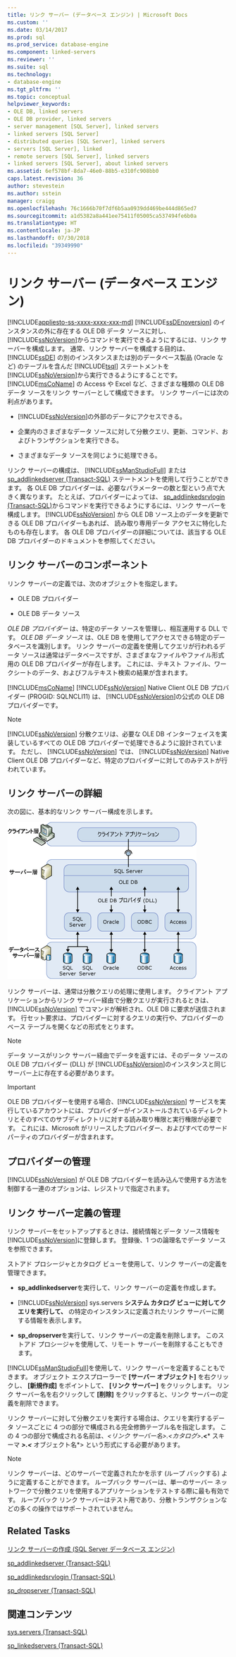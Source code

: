 ```yaml
---
title: リンク サーバー (データベース エンジン) | Microsoft Docs
ms.custom: ''
ms.date: 03/14/2017
ms.prod: sql
ms.prod_service: database-engine
ms.component: linked-servers
ms.reviewer: ''
ms.suite: sql
ms.technology:
- database-engine
ms.tgt_pltfrm: ''
ms.topic: conceptual
helpviewer_keywords:
- OLE DB, linked servers
- OLE DB provider, linked servers
- server management [SQL Server], linked servers
- linked servers [SQL Server]
- distributed queries [SQL Server], linked servers
- servers [SQL Server], linked
- remote servers [SQL Server], linked servers
- linked servers [SQL Server], about linked servers
ms.assetid: 6ef578bf-8da7-46e0-88b5-e310fc908bb0
caps.latest.revision: 36
author: stevestein
ms.author: sstein
manager: craigg
ms.openlocfilehash: 76c1666b70f7df6b5aa0939dd469be444d865ed7
ms.sourcegitcommit: a1d5382a8a441ee75411f05005ca537494fe6b0a
ms.translationtype: HT
ms.contentlocale: ja-JP
ms.lasthandoff: 07/30/2018
ms.locfileid: "39349990"
---
```

# <a name="linked-servers-database-engine"></a>リンク サーバー (データベース エンジン)
[!INCLUDE[appliesto-ss-xxxx-xxxx-xxx-md](../../includes/appliesto-ss-xxxx-xxxx-xxx-md.md)]
  [!INCLUDE[ssDEnoversion](../../includes/ssdenoversion-md.md)] のインスタンスの外に存在する OLE DB データ ソースに対し、 [!INCLUDE[ssNoVersion](../../includes/ssnoversion-md.md)]からコマンドを実行できるようにするには、リンク サーバーを構成します。 通常、リンク サーバーを構成する目的は、 [!INCLUDE[ssDE](../../includes/ssde-md.md)] の別のインスタンスまたは別のデータベース製品 (Oracle など) のテーブルを含んだ [!INCLUDE[tsql](../../includes/tsql-md.md)] ステートメントを [!INCLUDE[ssNoVersion](../../includes/ssnoversion-md.md)]から実行できるようにすることです。 [!INCLUDE[msCoName](../../includes/msconame-md.md)] の Access や Excel など、さまざまな種類の OLE DB データ ソースをリンク サーバーとして構成できます。 リンク サーバーには次の利点があります。  
  
-   [!INCLUDE[ssNoVersion](../../includes/ssnoversion-md.md)]の外部のデータにアクセスできる。  
  
-   企業内のさまざまなデータ ソースに対して分散クエリ、更新、コマンド、およびトランザクションを実行できる。  
  
-   さまざまなデータ ソースを同じように処理できる。  
  
リンク サーバーの構成は、 [!INCLUDE[ssManStudioFull](../../includes/ssmanstudiofull-md.md)] または [sp_addlinkedserver &#40;Transact-SQL&#41;](../../relational-databases/system-stored-procedures/sp-addlinkedserver-transact-sql.md) ステートメントを使用して行うことができます。 各 OLE DB プロバイダーは、必要なパラメーターの数と型という点で大きく異なります。 たとえば、プロバイダーによっては、 [sp_addlinkedsrvlogin &#40;Transact-SQL&#41;](../../relational-databases/system-stored-procedures/sp-addlinkedsrvlogin-transact-sql.md)からコマンドを実行できるようにするには、リンク サーバーを構成します。 [!INCLUDE[ssNoVersion](../../includes/ssnoversion-md.md)] から OLE DB ソース上のデータを更新できる OLE DB プロバイダーもあれば、 読み取り専用データ アクセスに特化したものも存在します。 各 OLE DB プロバイダーの詳細については、該当する OLE DB プロバイダーのドキュメントを参照してください。  
  
## <a name="linked-server-components"></a>リンク サーバーのコンポーネント  
 リンク サーバーの定義では、次のオブジェクトを指定します。  
  
-   OLE DB プロバイダー  
  
-   OLE DB データ ソース  
  
*OLE DB プロバイダー* は、特定のデータ ソースを管理し、相互運用する DLL です。 *OLE DB データ ソース* は、OLE DB を使用してアクセスできる特定のデータベースを識別します。 リンク サーバーの定義を使用してクエリが行われるデータ ソースは通常はデータベースですが、さまざまなファイルやファイル形式用の OLE DB プロバイダーが存在します。 これには、テキスト ファイル、ワークシートのデータ、およびフルテキスト検索の結果が含まれます。  
  
[!INCLUDE[msCoName](../../includes/msconame-md.md)] [!INCLUDE[ssNoVersion](../../includes/ssnoversion-md.md)] Native Client OLE DB プロバイダー (PROGID: SQLNCLI11) は、 [!INCLUDE[ssNoVersion](../../includes/ssnoversion-md.md)]の公式の OLE DB プロバイダーです。  
  
> [!NOTE]  
> [!INCLUDE[ssNoVersion](../../includes/ssnoversion-md.md)] 分散クエリは、必要な OLE DB インターフェイスを実装しているすべての OLE DB プロバイダーで処理できるように設計されています。 ただし、 [!INCLUDE[ssNoVersion](../../includes/ssnoversion-md.md)] では、 [!INCLUDE[ssNoVersion](../../includes/ssnoversion-md.md)] Native Client OLE DB プロバイダーなど、特定のプロバイダーに対してのみテストが行われています。  
  
## <a name="linked-server-details"></a>リンク サーバーの詳細  
 次の図に、基本的なリンク サーバー構成を示します。  
  
 ![クライアント層、サーバー層、およびデータベース サーバー層](../../relational-databases/linked-servers/media/lsvr.gif "クライアント層、サーバー層、およびデータベース サーバー層")  
  
リンク サーバーは、通常は分散クエリの処理に使用します。 クライアント アプリケーションからリンク サーバー経由で分散クエリが実行されるときは、 [!INCLUDE[ssNoVersion](../../includes/ssnoversion-md.md)] でコマンドが解析され、OLE DB に要求が送信されます。 行セット要求は、プロバイダーに対するクエリの実行や、プロバイダーのベース テーブルを開くなどの形式をとります。  
  
> [!NOTE]
> データ ソースがリンク サーバー経由でデータを返すには、そのデータ ソースの OLE DB プロバイダー (DLL) が [!INCLUDE[ssNoVersion](../../includes/ssnoversion-md.md)]のインスタンスと同じサーバー上に存在する必要があります。  
  
> [!IMPORTANT] 
> OLE DB プロバイダーを使用する場合、[!INCLUDE[ssNoVersion](../../includes/ssnoversion-md.md)] サービスを実行しているアカウントには、プロバイダーがインストールされているディレクトリとそのすべてのサブディレクトリに対する読み取り権限と実行権限が必要です。 これには、Microsoft がリリースしたプロバイダー、およびすべてのサードパーティのプロバイダーが含まれます。 
  
## <a name="managing-providers"></a>プロバイダーの管理  
[!INCLUDE[ssNoVersion](../../includes/ssnoversion-md.md)] が OLE DB プロバイダーを読み込んで使用する方法を制御する一連のオプションは、レジストリで指定されます。  
  
## <a name="managing-linked-server-definitions"></a>リンク サーバー定義の管理  
リンク サーバーをセットアップするときは、接続情報とデータ ソース情報を [!INCLUDE[ssNoVersion](../../includes/ssnoversion-md.md)]に登録します。 登録後、1 つの論理名でデータ ソースを参照できます。  
  
ストアド プロシージャとカタログ ビューを使用して、リンク サーバーの定義を管理できます。  
  
-   **sp_addlinkedserver**を実行して、リンク サーバーの定義を作成します。  
  
-   [!INCLUDE[ssNoVersion](../../includes/ssnoversion-md.md)] sys.servers **システム カタログ ビューに対してクエリを実行して、** の特定のインスタンスに定義されたリンク サーバーに関する情報を表示します。  
  
-   **sp_dropserver**を実行して、リンク サーバーの定義を削除します。 このストアド プロシージャを使用して、リモート サーバーを削除することもできます。  
  
[!INCLUDE[ssManStudioFull](../../includes/ssmanstudiofull-md.md)]を使用して、リンク サーバーを定義することもできます。 オブジェクト エクスプローラーで **[サーバー オブジェクト]** を右クリックし、 **[新規作成]** をポイントして、 **[リンク サーバー]** をクリックします。 リンク サーバー名を右クリックして **[削除]** をクリックすると、リンク サーバーの定義を削除できます。  
  
 リンク サーバーに対して分散クエリを実行する場合は、クエリを実行するデータ ソースごとに 4 つの部分で構成される完全修飾テーブル名を指定します。 この 4 つの部分で構成される名前は、*<リンク サーバー名>.<カタログ>***.<*** スキーマ ***>.<*** オブジェクト名*> という形式にする必要があります。  
  
> [!NOTE]  
> リンク サーバーは、どのサーバーで定義されたかを示す (ループ バックする) ように定義することができます。 ループバック サーバーは、単一のサーバー ネットワークで分散クエリを使用するアプリケーションをテストする際に最も有効です。 ループバック リンク サーバーはテスト用であり、分散トランザクションなどの多くの操作ではサポートされていません。  
  
## <a name="related-tasks"></a>Related Tasks  
 [リンク サーバーの作成 &#40;SQL Server データベース エンジン&#41;](../../relational-databases/linked-servers/create-linked-servers-sql-server-database-engine.md)  
  
 [sp_addlinkedserver &#40;Transact-SQL&#41;](../../relational-databases/system-stored-procedures/sp-addlinkedserver-transact-sql.md)  
  
 [sp_addlinkedsrvlogin &#40;Transact-SQL&#41;](../../relational-databases/system-stored-procedures/sp-addlinkedsrvlogin-transact-sql.md)  
  
 [sp_dropserver &#40;Transact-SQL&#41;](../../relational-databases/system-stored-procedures/sp-dropserver-transact-sql.md)  
  
## <a name="related-content"></a>関連コンテンツ  
 [sys.servers &#40;Transact-SQL&#41;](../../relational-databases/system-catalog-views/sys-servers-transact-sql.md)  
  
 [sp_linkedservers &#40;Transact-SQL&#41;](../../relational-databases/system-stored-procedures/sp-linkedservers-transact-sql.md)  
  
  
